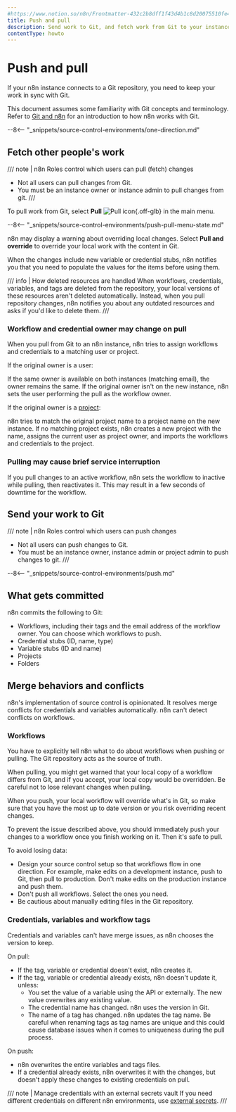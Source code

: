 ```yaml
---
#https://www.notion.so/n8n/Frontmatter-432c2b8dff1f43d4b1c8d20075510fe4
title: Push and pull
description: Send work to Git, and fetch work from Git to your instance.
contentType: howto
---
```


# Push and pull

If your n8n instance connects to a Git repository, you need to keep your work in sync with Git.

This document assumes some familiarity with Git concepts and terminology. Refer to [Git and n8n](/source-control-environments/understand/git.md) for an introduction to how n8n works with Git.

--8<-- "_snippets/source-control-environments/one-direction.md"

## Fetch other people's work

/// note | n8n Roles control which users can pull (fetch) changes
* Not all users can pull changes from Git. 
* You must be an instance owner or instance admin to pull changes from git.
///

To pull work from Git, select **Pull** <span class="inline-image">![Pull icon](/_images/source-control-environments/pull-icon.png){.off-glb}</span> in the main menu.

--8<-- "_snippets/source-control-environments/push-pull-menu-state.md"

n8n may display a warning about overriding local changes. Select **Pull and override** to override your local work with the content in Git.

When the changes include new variable or credential stubs, n8n notifies you that you need to populate the values for the items before using them.

/// info | How deleted resources are handled
When workflows, credentials, variables, and tags are deleted from the repository, your local versions of these resources aren't deleted automatically. Instead, when you pull repository changes, n8n notifies you about any outdated resources and asks if you'd like to delete them.
///

### Workflow and credential owner may change on pull

When you pull from Git to an n8n instance, n8n tries to assign workflows and credentials to a matching user or project.

If the original owner is a user:

If the same owner is available on both instances (matching email), the owner remains the same. If the original owner isn't on the new instance, n8n sets the user performing the pull as the workflow owner.

If the original owner is a [project](/user-management/rbac/index.md):

n8n tries to match the original project name to a project name on the new instance. If no matching project exists, n8n creates a new project with the name, assigns the current user as project owner, and imports the workflows and credentials to the project.

### Pulling may cause brief service interruption

If you pull changes to an active workflow, n8n sets the workflow to inactive while pulling, then reactivates it. This may result in a few seconds of downtime for the workflow.

## Send your work to Git

/// note | n8n Roles control which users can push changes
* Not all users can push changes to Git. 
* You must be an instance owner, instance admin or project admin to push changes to git.
///

--8<-- "_snippets/source-control-environments/push.md"

## What gets committed

n8n commits the following to Git:

* Workflows, including their tags and the email address of the workflow owner. You can choose which workflows to push.
* Credential stubs (ID, name, type)
* Variable stubs (ID and name)
* Projects
* Folders

## Merge behaviors and conflicts

n8n's implementation of source control is opinionated. It resolves merge conflicts for credentials and variables automatically. n8n can't detect conflicts on workflows.

### Workflows

You have to explicitly tell n8n what to do about workflows when pushing or pulling. The Git repository acts as the source of truth.

When pulling, you might get warned that your local copy of a workflow differs from Git, and if you accept, your local copy would be overridden. Be careful not to lose relevant changes when pulling.

When you push, your local workflow will override what's in Git, so make sure that you have the most up to date version or you risk overriding recent changes.

To prevent the issue described above, you should immediately push your changes to a workflow once you finish working on it. Then it's safe to pull.

To avoid losing data:

* Design your source control setup so that workflows flow in one direction. For example, make edits on a development instance, push to Git, then pull to production. Don't make edits on the production instance and push them.
* Don't push all workflows. Select the ones you need.
* Be cautious about manually editing files in the Git repository.

### Credentials, variables and workflow tags

Credentials and variables can't have merge issues, as n8n chooses the version to keep.

On pull:

* If the tag, variable or credential doesn't exist, n8n creates it.
* If the tag, variable or credential already exists, n8n doesn't update it, unless:
	* You set the value of a variable using the API or externally. The new value overwrites any existing value.
	* The credential name has changed. n8n uses the version in Git.
	* The name of a tag has changed. n8n updates the tag name. Be careful when renaming tags as tag names are unique and this could cause database issues when it comes to uniqueness during the pull process.

On push:

* n8n overwrites the entire variables and tags files.
* If a credential already exists, n8n overwrites it with the changes, but doesn't apply these changes to existing credentials on pull.

/// note | Manage credentials with an external secrets vault
If you need different credentials on different n8n environments, use [external secrets](/external-secrets.md).
///
